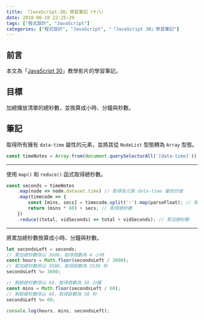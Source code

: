 ```yaml
---
title: 「JavaScript-30」學習筆記（十八）
date: 2018-06-10 22:25:29
tags: ["程式設計", "JavaScript"]
categories: ["程式設計", "JavaScript", "「JavaScript 30」學習筆記"]
---
```


## 前言

本文為「[JavaScript 30](https://javascript30.com/)」教學影片的學習筆記。

## 目標

加總播放清單的總秒數，並換算成小時、分鐘與秒數。

## 筆記

取得所有擁有 `data-time` 屬性的元素，並將其從 `NodeList` 型態轉為 `Array` 型態。

```js
const timeNotes = Array.from(document.querySelectorAll('[data-time]'));
```

---

使用 `map()` 和 `reduce()` 函式取得總秒數。

```js
const seconds = timeNotes
    .map(node => node.dataset.time) // 取得各元素 data-time 屬性的値
    .map(timecode => {
        const [mins, secs] = timecode.split(':').map(parseFloat); // 取得分鐘與秒數
        return (mins * 60) + secs; // 取得總秒數
    })
    .reduce((total, vidSeconds) => total + vidSeconds); // 累加總秒數
```

---

將累加總秒數換算成小時、分鐘與秒數。

```js
let secondsLeft = seconds;
// 累加總秒數除以 3600，取得商數為 4 小時
const hours = Math.floor(secondsLeft / 3600);
// 累加總秒數除以 3600，取得餘數為 3538 秒
secondsLeft %= 3600;

// 剩餘總秒數除以 60，取得商數為 58 分鐘
const mins = Math.floor(secondsLeft / 60);
// 剩餘總秒數除以 60，取得餘數為 58 秒
secondsLeft %= 60;

console.log(hours, mins, secondsLeft);
```
